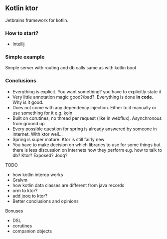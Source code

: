 ## Kotlin ktor

Jetbrains framework for kotlin. 

### How to start?
- Intellij  

### Simple example
Simple server with routing and db calls same as with kotlin boot  

### Conclusions
- Everything is explicit. You want something? you have to explicitly state it
- Very little annotation magic good?/bad?. Everything is done **in code**. Why is it good.
- Does not come with any dependency injection. Either to it manually or use something for it e.g. [koin](https://insert-koin.io/)
- Built on corutines, no thread per request (like in webflux). Asynchronous from ground up
- Every possible question for spring is already answered by someone in internet. With ktor well...
- Spring is super mature. Ktor is still fairly new
- You have to make decision on which libraries to use for some things but there is less discussion on internets how they perform e.g. how to talk to db? Ktor? Exposed? Jooq?


TODO
- how kotlin interop works
- Gralvm
- how kotlin data classes are different from java records
- orm to ktor?
- add jooq to ktor?
- Better conclusions and opinions


Bonuses
- DSL
- corutines
- companion objects
